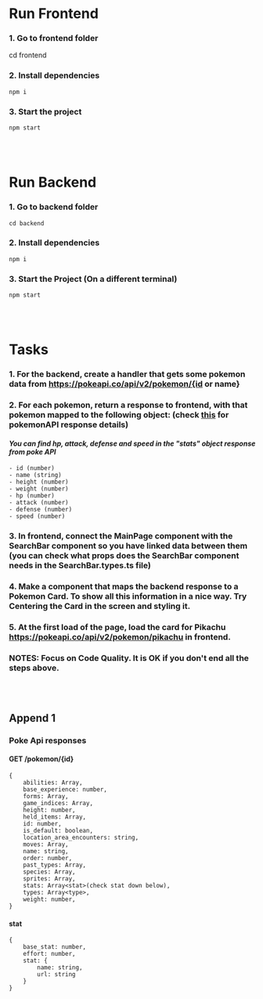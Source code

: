 # Run Frontend
### 1. Go to frontend folder
cd frontend
### 2. Install dependencies
`npm i`
### 3. Start the project
`npm start`

<br>
<br>

# Run Backend
### 1. Go to backend folder
`cd backend` 
### 2. Install dependencies
`npm i`
### 3. Start the Project (On a different terminal)
`npm start`

<br>
<br>

# Tasks

### 1. For the backend, create a handler that gets some pokemon data from https://pokeapi.co/api/v2/pokemon/{id or name}
### 2. For each pokemon, return a response to frontend, with that pokemon mapped to the following object: (check [this](#append-1) for pokemonAPI response details)
#### _You can find hp, attack, defense and speed in the "stats" object response from poke API_
    - id (number)
    - name (string)
    - height (number)
    - weight (number)
    - hp (number)
    - attack (number)
    - defense (number)
    - speed (number)
### 3. In frontend, connect the MainPage component with the SearchBar component so you have linked data between them (you can check what props does the SearchBar component needs in the SearchBar.types.ts file)
### 4. Make a component that maps the backend response to a Pokemon Card. To show all this information in a nice way. Try Centering the Card in the screen and styling it.
### 5. At the first load of the page, load the card for Pikachu https://pokeapi.co/api/v2/pokemon/pikachu in frontend.

### NOTES: Focus on Code Quality. It is OK if you don't end all the steps above.

<br>
<br>

## Append 1
### Poke Api responses
#### GET /pokemon/{id}
    {
        abilities: Array,
        base_experience: number,
        forms: Array,
        game_indices: Array,
        height: number,
        held_items: Array,
        id: number,
        is_default: boolean,
        location_area_encounters: string,
        moves: Array,
        name: string,
        order: number,
        past_types: Array,
        species: Array,
        sprites: Array,
        stats: Array<stat>(check stat down below),
        types: Array<type>,
        weight: number,
    }

#### stat
    {
        base_stat: number,
        effort: number,
        stat: {
            name: string,
            url: string
        }
    }
